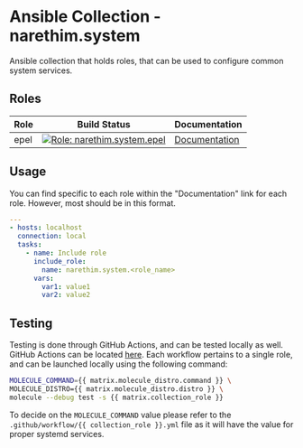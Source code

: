 # Ansible Collection - narethim.system

Ansible collection that holds roles, that can be used to configure common system services.

## Roles

| Role      | Build Status                                                                                                                                                                                                                                                        | Documentation                                                                                          |
| --------- | ------------------------------------------------------------------------------------------------------------------------------------------------------------------------------------------------------------------------------------------------------------------- | ------------------------------------------------------------------------------------------------------ |
| epel      | [![Role: narethim.system.epel](https://github.com/narethim/ansible-collection-system/workflows/narethim.system.epel/badge.svg)](https://github.com/narethim/ansible-collection-system/actions?query=workflow%3A%22narethim.system.epel%22)                | [Documentation](https://github.com/narethim/ansible-collection-system/blob/master/docs/epel.md)      |

## Usage

You can find specific to each role within the "Documentation" link for each role. However, most should be in this format.

```yaml
---
- hosts: localhost
  connection: local
  tasks:
    - name: Include role
      include_role:
        name: narethim.system.<role_name>
      vars:
        var1: value1
        var2: value2
```

## Testing

Testing is done through GitHub Actions, and can be tested locally as well. GitHub Actions can be located [here](https://github.com/narethim/ansible-collection-system/actions).
Each workflow pertains to a single role, and can be launched locally using the following command:

```bash
MOLECULE_COMMAND={{ matrix.molecule_distro.command }} \
MOLECULE_DISTRO={{ matrix.molecule_distro.distro }} \
molecule --debug test -s {{ matrix.collection_role }}
```

To decide on the `MOLECULE_COMMAND` value please refer to the `.github/workflow/{{ collection_role }}.yml` file as it will have the value for proper systemd services.
